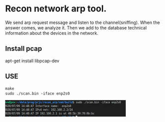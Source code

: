 # Recon network arp tool.

We send arp request message and listen to the channel(sniffing). When the answer comes, we analyze it. Then we add to the database technical information about the devices in the network.

## Install pcap
apt-get install libpcap-dev

## USE
```
make
sudo ./scan.bin -iface enp2s0
```

![screenshot of sample](https://github.com/yvv4git/recon_arp/blob/master/about.png)
